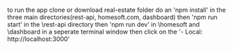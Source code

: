 to run the app
clone or download real-estate folder
do an 'npm install' in the three main directories(rest-api, homesoft.com, dashboard)
then 'npm run start' in the \rest-api directory 
then 'npm run dev' in \homesoft and \dashboard in a seperate terminal window 
then click on the '- Local:  http://localhost:3000' 
